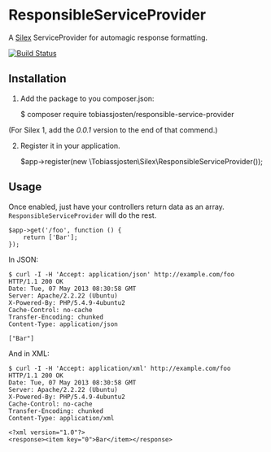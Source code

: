 # ResponsibleServiceProvider

A [Silex](http://silex.sensiolabs.org) ServiceProvider for automagic response formatting.

[![Build Status](https://travis-ci.org/tobiassjosten/ResponsibleServiceProvider.png?branch=master)](https://travis-ci.org/tobiassjosten/ResponsibleServiceProvider) 

## Installation

1) Add the package to you composer.json:

    $ composer require tobiassjosten/responsible-service-provider

(For Silex 1, add the *0.0.1* version to the end of that commend.)

2) Register it in your application.

    $app->register(new \Tobiassjosten\Silex\ResponsibleServiceProvider());

## Usage

Once enabled, just have your controllers return data as an array. `ResponsibleServiceProvider` will do the rest.

    $app->get('/foo', function () {
        return ['Bar'];
    });

In JSON:

    $ curl -I -H 'Accept: application/json' http://example.com/foo
    HTTP/1.1 200 OK
    Date: Tue, 07 May 2013 08:30:58 GMT
    Server: Apache/2.2.22 (Ubuntu)
    X-Powered-By: PHP/5.4.9-4ubuntu2
    Cache-Control: no-cache
    Transfer-Encoding: chunked
    Content-Type: application/json
    
    ["Bar"]

And in XML:

    $ curl -I -H 'Accept: application/xml' http://example.com/foo
    HTTP/1.1 200 OK
    Date: Tue, 07 May 2013 08:30:58 GMT
    Server: Apache/2.2.22 (Ubuntu)
    X-Powered-By: PHP/5.4.9-4ubuntu2
    Cache-Control: no-cache
    Transfer-Encoding: chunked
    Content-Type: application/xml
    
    <?xml version="1.0"?>
    <response><item key="0">Bar</item></response>
